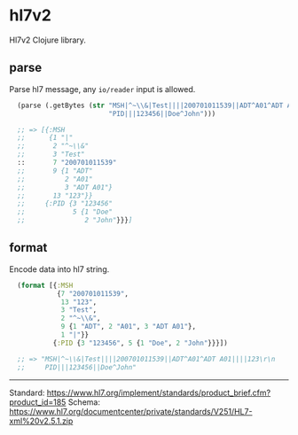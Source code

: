 # hl7v2

Hl7v2 Clojure library.

## parse

Parse hl7 message, any `io/reader` input is allowed.

``` clojure
  (parse (.getBytes (str "MSH|^~\\&|Test||||200701011539||ADT^A01^ADT A01||||123\r\n"
                         "PID|||123456||Doe^John")))

  ;; => [{:MSH
  ;;      {1 "|"
  ;;       2 "^~\\&"
  ;;       3 "Test"
  ::       7 "200701011539"
  ;;       9 {1 "ADT" 
  ;;          2 "A01" 
  ;;          3 "ADT A01"}
  ;;       13 "123"}}
  ;;     {:PID {3 "123456"
  ;;            5 {1 "Doe"
  ;;               2 "John"}}}]
```

## format

Encode data into hl7 string.

``` clojure
  (format [{:MSH
            {7 "200701011539",
             13 "123",
             3 "Test",
             2 "^~\\&",
             9 {1 "ADT", 2 "A01", 3 "ADT A01"},
             1 "|"}}
           {:PID {3 "123456", 5 {1 "Doe", 2 "John"}}}])

  ;; => "MSH|^~\\&|Test||||200701011539||ADT^A01^ADT A01||||123\r\n
  ;;     PID|||123456||Doe^John"
```

---

Standard: https://www.hl7.org/implement/standards/product_brief.cfm?product_id=185
Schema: https://www.hl7.org/documentcenter/private/standards/V251/HL7-xml%20v2.5.1.zip
